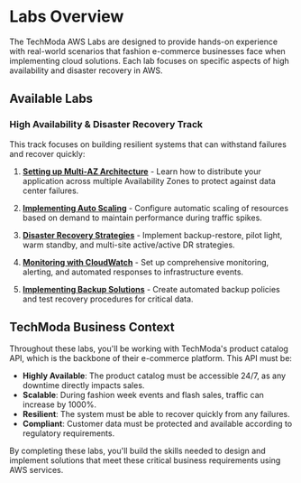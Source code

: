 # Labs Overview

The TechModa AWS Labs are designed to provide hands-on experience with real-world scenarios that fashion e-commerce businesses face when implementing cloud solutions. Each lab focuses on specific aspects of high availability and disaster recovery in AWS.

## Available Labs

### High Availability & Disaster Recovery Track

This track focuses on building resilient systems that can withstand failures and recover quickly:

1. **[Setting up Multi-AZ Architecture](ha-dr/lab1.md)** - Learn how to distribute your application across multiple Availability Zones to protect against data center failures.

2. **[Implementing Auto Scaling](ha-dr/lab2.md)** - Configure automatic scaling of resources based on demand to maintain performance during traffic spikes.

3. **[Disaster Recovery Strategies](ha-dr/lab3.md)** - Implement backup-restore, pilot light, warm standby, and multi-site active/active DR strategies.

4. **[Monitoring with CloudWatch](ha-dr/lab4.md)** - Set up comprehensive monitoring, alerting, and automated responses to infrastructure events.

5. **[Implementing Backup Solutions](ha-dr/lab5.md)** - Create automated backup policies and test recovery procedures for critical data.

## TechModa Business Context

Throughout these labs, you'll be working with TechModa's product catalog API, which is the backbone of their e-commerce platform. This API must be:

- **Highly Available**: The product catalog must be accessible 24/7, as any downtime directly impacts sales.
- **Scalable**: During fashion week events and flash sales, traffic can increase by 1000%.
- **Resilient**: The system must be able to recover quickly from any failures.
- **Compliant**: Customer data must be protected and available according to regulatory requirements.

By completing these labs, you'll build the skills needed to design and implement solutions that meet these critical business requirements using AWS services.